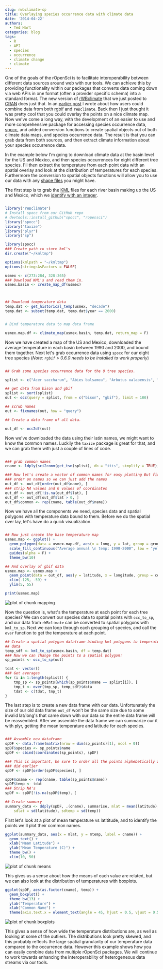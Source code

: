 ```yaml
---
slug: rwbclimate-sp
title: Overlaying species occurrence data with climate data
date: '2014-04-22'
authors:
  - Ted Hart
categories: blog
tags:
  - R
  - API
  - species
  - occurrence
  - climate change
  - climate
---
```



One of the goals of the rOpenSci is to facilitate interoperability between different data sources around web with our tools.  We can achieve this by providing functionality within our packages that converts data coming down via web APIs in one format (often a provider specific schema) into a standard format.  The new version of [rWBclimate](http://github.com/ropensci/rwbclimate) that we just posted to [CRAN](http://cran.r-project.org/web/packages/rWBclimate/index.html) does just that.  In an [earlier post](http://www.ropensci.org/blog/2013/07/29/rWBclimate-rgbif/) I wrote about how users could combine data from both [rgbif](http://github.com/ropensci/rgbif) and `rWBclimate`. Back then I just thought it was pretty cool that you could overlay the points on a nice climate map.  Now we've come a long way, with the development of an easier to use and more comprehensive package for accessing species occurrence data, [spocc](http://github.com/ropensci/spocc), and added conversion functions to create spatial objects out of both climate data maps, and species occurrence data.  The result is that you can grab data from both sources, and then extract climate information about your species occurrence data.

In the example below I'm going to download climate data at the basin level for the US and Mexico, and then species occurrences for eight different tree species.  I'll then extract the temperature from each point data with an spatial overlay and look at the distribution of temperatures for each species.  Furthermore the conversion to spatial objects functions will allow you to use our data with any [shape files](http://en.wikipedia.org/wiki/Shapefile) you might have.



The first step is to grab the [KML](https://developers.google.com/kml/documentation/) files for each river basin making up the US and Mexico, which we [identify with an integer](http://data.worldbank.org/sites/default/files/climate_data_api_basins.pdf).


```r

library("rWBclimate")
# Install spocc from our GitHub repo
# devtools::install_github("spocc", "ropensci")
library("spocc")
library("taxize")
library("plyr")
library("sp")
```

```r
library(spocc)
### Create path to store kml's
dir.create("~/kmltmp")
```

```r
options(kmlpath = "~/kmltmp")
options(stringsAsFactors = FALSE)

usmex <- c(273:284, 328:365)
### Download KML's and read them in.
usmex.basin <- create_map_df(usmex)
```

```r


## Download temperature data
temp.dat <- get_historical_temp(usmex, "decade")
temp.dat <- subset(temp.dat, temp.dat$year == 2000)


# Bind temperature data to map data frame

usmex.map.df <- climate_map(usmex.basin, temp.dat, return_map = F)
```


Now we have created a map of the US and Mexico, downloaded the average temperature in each basin between 1990 and 2000, and bound them together.  Next let's grab occurrence data using `spocc` for our eight tree species (*Note:  `rgbif` > 0.6.0 needs to be installed to work properly*)


```r

## Grab some species occurrence data for the 8 tree species.

splist <- c("Acer saccharum", "Abies balsamea", "Arbutus xalapensis", "Betula alleghaniensis", "Chilopsis linearis", "Conocarpus erectus", "Populus tremuloides", "Larix laricina")

## get data from bison and gbif
splist <- sort(splist)
out <- occ(query = splist, from = c("bison", "gbif"), limit = 100)

## scrub names
out <- fixnames(out, how = "query")

## Create a data frame of all data.

out_df <- occ2df(out)
```


Now we've downloaded the data using their latin names, we might want to know the common names.  Luckily the `taxize` package is great for that, and we can grab them with just a couple of lines of code.



```r

### grab common names
cname <- ldply(sci2comm(get_tsn(splist), db = "itis", simplify = TRUE), function(x) { return(x[1]) })[, 2]
```

```r
### Now let's create a vector of common names for easy plotting But first
### order on names so we can just add the names
out_df <- out_df[order(out_df$name), ]
### strip NA values and 0 values of coordinates
out_df <- out_df[!is.na(out_df$lat), ]
out_df <- out_df[out_df$lat > 0, ]
out_df$common <- rep(cname, table(out_df$name))

```


Now we have all the components we need, species data and spatial polygons with temperature data bound to them.  Before we do the spatial over lay, let's have do a quick visualization.


```r

## Now just create the base temperature map
usmex.map <- ggplot() +
  geom_polygon(data = usmex.map.df, aes(x = long, y = lat, group = group, fill = data, alpha = 0.9)) +
  scale_fill_continuous("Average annual \n temp: 1990-2000", low = "yellow", high = "red") +
  guides(alpha = F) +
  theme_bw(10)

## And overlay of gbif data
usmex.map <- usmex.map +
  geom_point(data = out_df, aes(y = latitude, x = longitude, group = common, colour = common)) +
  xlim(-125, -59) +
  ylim(5, 55)

print(usmex.map)
```

![plot of chunk mapping](/assets/blog-images/2014-04-22-rwbclimate-sp/mapping_2.png)


Now the question is, what's the temperature at each point for each tree species?  We can convert our species data to spatial points with `occ_to_sp`, and our data from `rWBclimate` can be converted to spatial polygons with `kml_to_sp`.  Next we can loop through each grouping of species, and call the `over` function to get the temperature at each point.


```r
## Create a spatial polygon dataframe binding kml polygons to temperature
## data
temp_sdf <- kml_to_sp(usmex.basin, df = temp.dat)
### Now we can change the points to a spatial polygon:
sp_points <- occ_to_sp(out)

tdat <- vector()
### Get averages
for (i in 1:length(splist)) {
    tmp_sp <- sp_points[which(sp_points$name == splist[i]), ]
    tmp_t <- over(tmp_sp, temp_sdf)$data
    tdat <- c(tdat, tmp_t)
}
```


The last step is to create a new data frame with our data.  Unfortunately the size of our old data frame `out_df` won't be the same size due to some invalid lat/long's that came down with our data so the entire data frame will be reassembled.  After we assemble the data frame we can summarize our it with plyr, getting the mean temperature and latitude for each species.


```r

### Assemble new dataframe
spDF <- data.frame(matrix(nrow = dim(sp_points)[1], ncol = 0))
spDF$species <- sp_points$name
spDF <- cbind(coordinates(sp_points), spDF)

### This is important, be sure to order all the points alphebetically as we
### did earlier
spDF <- spDF[order(spDF$species), ]

spDF$cname <- rep(cname, table(sp_points$name))
spDF$temp <- tdat
### Strip NA's
spDF <- spDF[!is.na(spDF$temp), ]

## Create summary
summary_data <- ddply(spDF, .(cname), summarise, mlat = mean(latitude), mtemp = mean(temp),
    sdlat = sd(latitude), sdtemp = sd(temp))
```


First let's look at a plot of mean temperature vs latititude, and to identify the points we'll plot their common names.


```r
ggplot(summary_data, aes(x = mlat, y = mtemp, label = cname)) +
  geom_text() +
  xlab("Mean Latitude") +
  ylab("Mean Temperature (C)") +
  theme_bw() +
  xlim(10, 50)
```

![plot of chunk means](/assets/blog-images/2014-04-22-rwbclimate-sp/means.png)


This gives us a sense about how the means of each value are related, but we can also look at the distribution of temperatures with boxplots.



```r
ggplot(spDF, aes(as.factor(cname), temp)) +
  geom_boxplot() +
  theme_bw(13) +
  ylab("Temperature") +
  xlab("Common Name") +
  theme(axis.text.x = element_text(angle = 45, hjust = 0.5, vjust = 0.5))
```

![plot of chunk boxplots](/assets/blog-images/2014-04-22-rwbclimate-sp/boxplots.png)


This gives a sense of how wide the temperature distributions are, as well as looking at some of the outliers.  The distributions look pretty skewed, and this probably reflects the large spatial granularity of our temperature data compared to the occurrence data.  However this example shows how you can easily combine data from multiple rOpenSci packages.  We will continue to work towards enhancing the interoperability of heterogeneous data streams via our tools.
